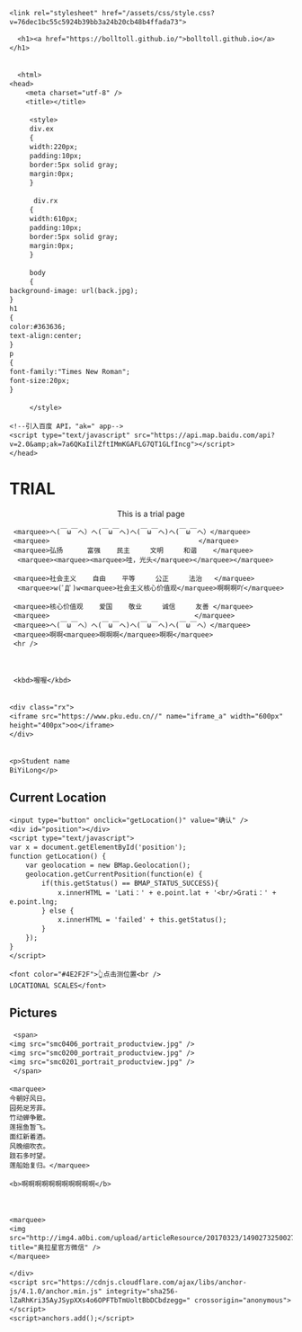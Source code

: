 <!-- Begin Jekyll SEO tag v2.6.1 -->
<title>bolltoll.github.io | An trial site</title>
<meta name="generator" content="Jekyll v3.9.0" />
<meta property="og:title" content="bolltoll.github.io" />
<meta property="og:locale" content="en_US" />
<meta name="description" content="An trial site" />
<meta property="og:description" content="An trial site" />
<link rel="canonical" href="https://bolltoll.github.io/" />
<meta property="og:url" content="https://bolltoll.github.io/" />
<meta property="og:site_name" content="bolltoll.github.io" />
<script type="application/ld+json">
{"url":"https://bolltoll.github.io/","@type":"WebSite","headline":"bolltoll.github.io","description":"An trial site","name":"bolltoll.github.io","@context":"https://schema.org"}</script>
<!-- End Jekyll SEO tag -->

    <link rel="stylesheet" href="/assets/css/style.css?v=76dec1bc55c5924b39bb3a24b20cb48b4ffada73">
  </head>
  <body>
    <div class="container-lg px-3 my-5 markdown-body">
      
      <h1><a href="https://bolltoll.github.io/">bolltoll.github.io</a></h1>
      

      <html>
    <head>
        <meta charset="utf-8" />
        <title></title>
	   
	     <style>
	     div.ex
	     {
	     width:220px;
	     padding:10px;
	     border:5px solid gray;
	     margin:0px;
	     }
	     
	      div.rx
	     {
	     width:610px;
	     padding:10px;
	     border:5px solid gray;
	     margin:0px;
	     }
	     
	     body
	     {
	background-image: url(back.jpg);
	}
	h1
	{
	color:#363636;
	text-align:center;
	}
	p
	{
	font-family:"Times New Roman";
	font-size:20px;
	}

	     </style>
	
    <!--引入百度 API，"ak=" app-->
    <script type="text/javascript" src="https://api.map.baidu.com/api?v=2.0&amp;ak=7a6QKaIilZftIMmKGAFLG7QT1GLfIncg"></script>
    </head>
       
<body>
    <h1>TRIAL</h1>
    <center>This is a trial page</center>
	
     <marquee>ヘ(￣ω￣ヘ）ヘ(￣ω￣ヘ)ヘ(￣ω￣ヘ)ヘ(￣ω￣ヘ）</marquee>
     <marquee>                                     </marquee>
     <marquee>弘扬      富强    民主     文明     和谐    </marquee>
      <marquee><marquee><marquee>哇，光头</marquee></marquee></marquee>
     
     <marquee>社会主义    自由    平等     公正     法治   </marquee>
      <marquee>w(ﾟДﾟ)w<marquee>社会主义核心价值观</marquee>啊啊啊吖</marquee>
     
     <marquee>核心价值观    爱国    敬业     诚信     友善 </marquee>
     <marquee>                                    </marquee>
     <marquee>ヘ(￣ω￣ヘ）ヘ(￣ω￣ヘ)ヘ(￣ω￣ヘ)ヘ(￣ω￣ヘ）</marquee>
     <marquee>啊啊<marquee>啊啊啊</marquee>啊啊</marquee>
     <hr />
    
     
     
     <kbd>喔喔</kbd>
     
    
    <div class="rx">
    <iframe src="https://www.pku.edu.cn//" name="iframe_a" width="600px" height="400px">oo</iframe>
    </div>
    
   
    <p>Student name
    BiYiLong</p>
    
  <h2>Current Location</h2>
    
    
    <input type="button" onclick="getLocation()" value="确认" />
    <div id="position"></div>
    <script type="text/javascript">
    var x = document.getElementById('position');
    function getLocation() {
        var geolocation = new BMap.Geolocation();
        geolocation.getCurrentPosition(function(e) {
            if(this.getStatus() == BMAP_STATUS_SUCCESS){
                x.innerHTML = 'Lati：' + e.point.lat + '<br/>Grati：' + e.point.lng;
            } else {
                x.innerHTML = 'failed' + this.getStatus();
            }
        });
    }
    </script>
    
    <font color="#4E2F2F">👆点击测位置<br />
    LOCATIONAL SCALES</font>
    
   <h2>Pictures</h2>
   
     <span>
    <img src="smc0406_portrait_productview.jpg" />
    <img src="smc0200_portrait_productview.jpg" />
    <img src="smc0201_portrait_productview.jpg" />
     </span>
    
    <marquee>
    今朝好风日。
    园苑足芳菲。
    竹动蝉争散。
    莲摇鱼暂飞。
    面红新着酒。
    风晚细吹衣。
    跂石多时望。
    莲船始复归。</marquee>
  
    <b>啊啊啊啊啊啊啊啊啊啊啊</b>
    
    
  
	<marquee>
	<img src="http://img4.a0bi.com/upload/articleResource/20170323/1490273250027.png" title="奥拉星官方微信" />
	</marquee>
	

  
  </body>
  </html>


      
    </div>
    <script src="https://cdnjs.cloudflare.com/ajax/libs/anchor-js/4.1.0/anchor.min.js" integrity="sha256-lZaRhKri35AyJSypXXs4o6OPFTbTmUoltBbDCbdzegg=" crossorigin="anonymous"></script>
    <script>anchors.add();</script>
    
  </body>
</html>
